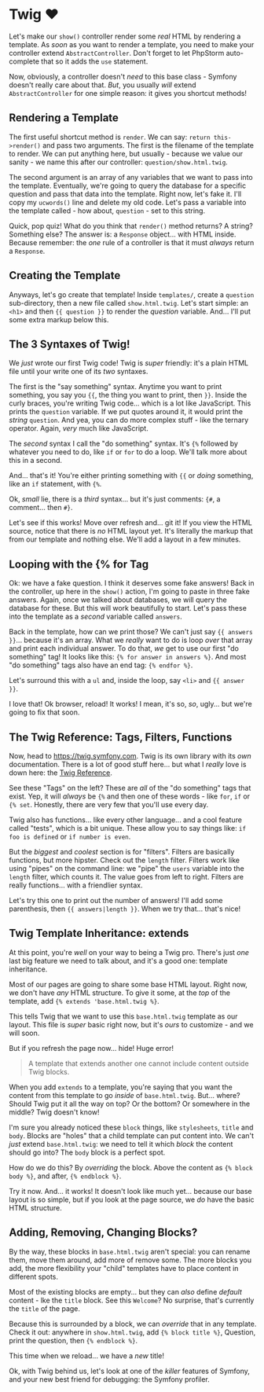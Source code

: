 # Twig ❤️

Let's make our `show()` controller render some *real* HTML by rendering a template.
As *soon* as you want to render a template, you need to make your controller
extend `AbstractController`. Don't forget to let PhpStorm auto-complete that so
it adds the `use` statement.

Now, obviously, a controller doesn't *need* to this base class - Symfony doesn't
really care about that. *But*, you usually *will* extend `AbstractController`
for one simple reason: it gives you shortcut methods!

## Rendering a Template

The first useful shortcut method is `render`. We can say:
`return this->render()` and pass two arguments. The first is the filename of the
template to render. We can put anything here, but usually - because we value our
sanity - we name this after our controller: `question/show.html.twig`.

The second argument is an array of any variables that we want to pass into the
template. Eventually, we're going to query the database for a specific question
and pass that data into the template. Right now, let's fake it. I'll copy my
`ucwords()` line and delete my old code. Let's pass a variable into the template
called - how about, `question` - set to this string.

Quick, pop quiz! What do you think that `render()` method returns? A string?
Something else? The answer is: a `Response` object... with HTML inside. Because
remember: the *one* rule of a controller is that it must *always* return a
`Response`.

## Creating the Template

Anyways, let's go create that template! Inside `templates/`, create a `question`
sub-directory, then a new file called `show.html.twig`. Let's start simple:
an `<h1>` and then `{{ question }}` to render the *question* variable. And...
I'll put some extra markup below this.

## The 3 Syntaxes of Twig!

We *just* wrote our first Twig code! Twig is *super* friendly: it's a plain HTML
file until your write one of its *two* syntaxes.

The first is the "say something" syntax. Anytime you want to print something, you
say you `{{`, the thing you want to print, then `}}`. Inside the curly braces,
you're writing Twig code... which is a lot like JavaScript. This prints the
`question` variable. If we put quotes around it, it would print the *string*
`question`. And yea, you can do more complex stuff - like the ternary operator.
Again, *very* much like JavaScript.

The *second* syntax I call the "do something" syntax. It's `{%` followed by
whatever you need to do, like `if` or `for` to do a loop. We'll talk more about
this in a second.

And... that's it! You're either printing something with `{{` or *doing* something,
like an `if` statement, with `{%`.

Ok, *small* lie, there is a *third* syntax... but it's just comments: `{#`,
a comment... then `#}`.

Let's see if this works! Move over refresh and... git it! If you view the HTML
source, notice that there is *no* HTML layout yet. It's literally the markup that
from our template and nothing else. We'll add a layout in a few minutes.

## Looping with the {% for Tag

Ok: we have a fake question. I think it deserves some fake answers! Back in the
controller, up here in the `show()` action, I'm going to paste in three fake
answers. Again, once we talked about databases, we will query the database for
these. But this will work beautifully to start. Let's pass these into the template
as a *second* variable called `answers`.

Back in the template, how can we print those? We can't just say `{{ answers }}`...
because it's an array. What we *really* want to do is loop *over* that array and
print each individual answer. To do that, *we* get to use our first "do something"
tag! It looks like this: `{% for answer in answers %}`. And most "do something"
tags also have an end tag: `{% endfor %}`.

Let's surround this with a `ul` and, inside the loop, say `<li>` and
`{{ answer }}`.

I love that! Ok browser, reload! It works! I mean, it's so, *so*, ugly... but
we're going to fix that soon.

## The Twig Reference: Tags, Filters, Functions

Now, head to https://twig.symfony.com. Twig is its own library with its *own*
documentation. There is a lot of good stuff here... but what I *really* love is
down here: the [Twig Reference](https://twig.symfony.com/doc/3.x/#reference).

See these "Tags" on the left? These are *all* of the "do something" tags that
exist. Yep, it will *always* be `{%` and then one of these words - like `for`,
`if` or `{% set`. Honestly, there are very few that you'll use every day.

Twig also has functions... like every other language... and a cool feature called
"tests", which is a bit unique. These allow you to say things like:
`if foo is defined` or `if number is even`.

But the *biggest* and *coolest* section is for "filters". Filters are basically
functions, but more hipster. Check out the `length` filter. Filters work like
using "pipes" on the command line: we "pipe" the `users` variable into the
`length` filter, which counts it. The value goes from left to right. Filters are
really functions... with a friendlier syntax.

Let's try this one to print out the number of answers! I'll add some parenthesis,
then `{{ answers|length }}`. When we try that... that's nice!

## Twig Template Inheritance: extends

At this point, you're *well* on your way to being a Twig pro. There's just *one*
last big feature we need to talk about, and it's a good one: template inheritance.

Most of our pages are going to share some base HTML layout. Right now, we don't
have *any* HTML structure. To give it some, at the *top* of the template, add
`{% extends 'base.html.twig %}`.

This tells Twig that we want to use this `base.html.twig` template as our layout.
This file is *super* basic right now, but it's *ours* to customize - and we will
soon.

But if you refresh the page now... hide! Huge error!

> A template that extends another one cannot include content outside Twig blocks.

When you add `extends` to a template, you're saying that you want the content from
this template to go *inside* of `base.html.twig`. But... where? Should Twig put
it all the way on top? Or the bottom? Or somewhere in the middle? Twig doesn't
know!

I'm sure you already noticed these `block` things, like `stylesheets`, `title`
and `body`. Blocks are "holes" that a child template can put content into.
We can't *just* extend `base.html.twig`: we need to tell it which *block* the
content should go into? The `body` block is a perfect spot.

How do we do this? By *overriding* the block. Above the content as `{% block body %}`,
and after, `{% endblock %}`.

Try it now. And... it works! It doesn't look like much yet... because our base
layout is so simple, but if you look at the page source, we *do* have the basic
HTML structure.

## Adding, Removing, Changing Blocks?

By the way, these blocks in `base.html.twig` aren't special: you can rename them,
move them around, add more of remove some. The more blocks you add, the more
flexibility your "child" templates have to place content in different spots.

Most of the existing blocks are empty... but they can *also* define *default*
content - lke the `title` block. See this `Welcome`? No surprise, that's currently
the `title` of the page.

Because this is surrounded by a block, we can *override* that in any template.
Check it out: anywhere in `show.html.twig`, add `{% block title %}`, Question,
print the question, then `{% endblock %}`.

This time when we reload... we have a *new* title!

Ok, with Twig behind us, let's look at one of the *killer* features of Symfony,
and your new best friend for debugging: the Symfony profiler.
